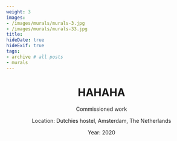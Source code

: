 ```yaml
---
weight: 3
images:
- /images/murals/murals-3.jpg
- /images/murals/murals-33.jpg
title:
hideDate: true
hideExif: true
tags:
- archive # all posts
- murals
---
```


<html>
<head>
<style>
h1 {text-align: center;} 
p {text-align: center;}

</style>
</head>
<body>

<h1>HAHAHA</h1>
<p>Commissioned work</p>
<p>Location: Dutchies hostel, Amsterdam, The Netherlands</p>
<p>Year: 2020</p>


</body>
</html>